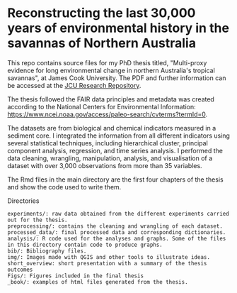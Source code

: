 # Reconstructing the last 30,000 years of environmental history in the savannas of Northern Australia

This repo contains source files for my PhD thesis titled, "Multi-proxy evidence for long environmental change in northern Australia's tropical savannas", at James Cook University. The PDF and further information can be accessed at the [JCU Research Repository](https://doi.org/10.25903/nhws-h016).

The thesis followed the FAIR data principles and metadata was created according to the National Centers for Environmental Information: https://www.ncei.noaa.gov/access/paleo-search/cvterms?termId=0. 

The datasets are from biological and chemical indicators measured in a sediment core. I integrated the information from all different indicators using several statistical techniques, including hierarchical cluster, principal component analysis, regression, and time series analysis. I performed the data cleaning, wrangling, manipulation, analysis, and visualisation of a dataset with over 3,000 observations from more than 35 variables.

The Rmd files in the main directory are the first four chapters of the thesis and show the code used to write them.


Directories

    experiments/: raw data obtained from the different experiments carried out for the thesis.
    preprocessing/: contains the cleaning and wrangling of each dataset.
    processed_data/: final processed data and corresponding dictionaries.
    analysis/: R code used for the analyses and graphs. Some of the files in this directory contain code to produce graphs.
    bib/: Bibliography files.
    img/: Images made with QGIS and other tools to illustrate ideas.
    short_overview: short presentation with a summary of the thesis outcomes
    Figs/: Figures included in the final thesis
    _book/: examples of html files generated from the thesis.
    

